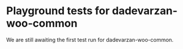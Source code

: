 # Playground tests for dadevarzan-woo-common
We are still awaiting the first test run for dadevarzan-woo-common.
